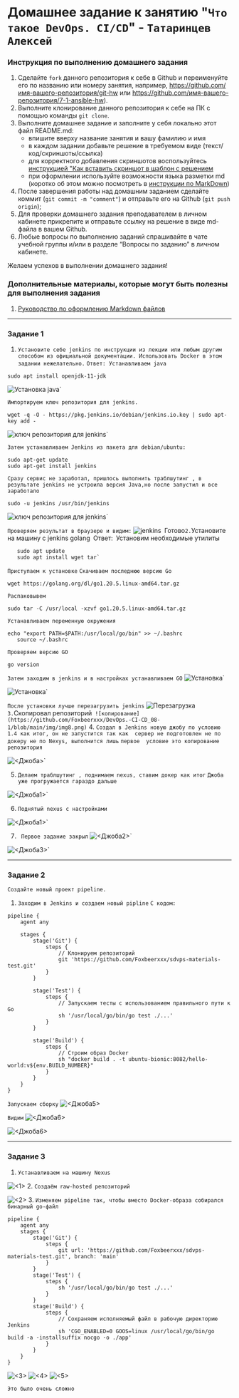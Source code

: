 # Домашнее задание к занятию "`Что такое DevOps. CI/CD`" - `Татаринцев Алексей`


### Инструкция по выполнению домашнего задания

   1. Сделайте `fork` данного репозитория к себе в Github и переименуйте его по названию или номеру занятия, например, https://github.com/имя-вашего-репозитория/git-hw или  https://github.com/имя-вашего-репозитория/7-1-ansible-hw).
   2. Выполните клонирование данного репозитория к себе на ПК с помощью команды `git clone`.
   3. Выполните домашнее задание и заполните у себя локально этот файл README.md:
      - впишите вверху название занятия и вашу фамилию и имя
      - в каждом задании добавьте решение в требуемом виде (текст/код/скриншоты/ссылка)
      - для корректного добавления скриншотов воспользуйтесь [инструкцией "Как вставить скриншот в шаблон с решением](https://github.com/netology-code/sys-pattern-homework/blob/main/screen-instruction.md)
      - при оформлении используйте возможности языка разметки md (коротко об этом можно посмотреть в [инструкции  по MarkDown](https://github.com/netology-code/sys-pattern-homework/blob/main/md-instruction.md))
   4. После завершения работы над домашним заданием сделайте коммит (`git commit -m "comment"`) и отправьте его на Github (`git push origin`);
   5. Для проверки домашнего задания преподавателем в личном кабинете прикрепите и отправьте ссылку на решение в виде md-файла в вашем Github.
   6. Любые вопросы по выполнению заданий спрашивайте в чате учебной группы и/или в разделе “Вопросы по заданию” в личном кабинете.
   
Желаем успехов в выполнении домашнего задания!
   
### Дополнительные материалы, которые могут быть полезны для выполнения задания

1. [Руководство по оформлению Markdown файлов](https://gist.github.com/Jekins/2bf2d0638163f1294637#Code)

---

### Задание 1



1. `Установите себе jenkins по инструкции из лекции или любым другим способом из официальной документации. Использовать Docker в этом задании нежелательно.`
`Ответ: Устанавливаем java`
```
sudo apt install openjdk-11-jdk 
```
![Установка java](https://github.com/Foxbeerxxx/DevOps.-CI-CD_08-1/blob/main/img/img1.png)`

`Импортируем ключ репозитория для jenkins.`
```
wget -q -O - https://pkg.jenkins.io/debian/jenkins.io.key | sudo apt-key add -
```
![ключ репозитория для jenkins](https://github.com/Foxbeerxxx/DevOps.-CI-CD_08-1/blob/main/img/img2.png)`

`Затем устанавливаем Jenkins из пакета для debian/ubuntu:`
```
sudo apt-get update
sudo apt-get install jenkins
```
`Сразу сервис не заработал, пришлось выполнить траблшутинг , в результате jenkins не устроила версия Java,но после запустил и все заработало`
```
sudo -u jenkins /usr/bin/jenkins
```
![ключ репозитория для jenkins](https://github.com/Foxbeerxxx/DevOps.-CI-CD_08-1/blob/main/img/img3.png)`

`Проверяем результат в браузере и видим:`
![jenkins](https://github.com/Foxbeerxxx/DevOps.-CI-CD_08-1/blob/main/img/img4.png)`
`Готово`
2. `Установите на машину с jenkins golang`
`Ответ:`
`Установим необходимые утилиты
```
   sudo apt update
   sudo apt install wget tar`
```
`Приступаем к установке`
`Скачиваем последнюю версию Go` 
```
wget https://golang.org/dl/go1.20.5.linux-amd64.tar.gz
```
`Распаковывем` 
```
sudo tar -C /usr/local -xzvf go1.20.5.linux-amd64.tar.gz
```
`Устанавливаем переменную окружения` 
```
echo "export PATH=$PATH:/usr/local/go/bin" >> ~/.bashrc
   source ~/.bashrc
```
`Проверяем версию GO`
```
go version
```
`Затем заходим в jenkins и в настройках устанавливаем GO`
![Установка](https://github.com/Foxbeerxxx/DevOps.-CI-CD_08-1/blob/main/img/img5.png)`

![Установка](https://github.com/Foxbeerxxx/DevOps.-CI-CD_08-1/blob/main/img/img6.png)`

`После установки лучше перезагрузить jenkins`
![Перезагрузка](https://github.com/Foxbeerxxx/DevOps.-CI-CD_08-1/blob/main/img/img7.png)`
3. `Скопировал репозиторий`
![копирование](https://github.com/Foxbeerxxx/DevOps.-CI-CD_08-1/blob/main/img/img8.png)`
4. `Создал в Jenkins новую джобу по условию 1.4 как итог, он не запустится так как  сервер не подготовлен не по докеру не по Nexys, выполнится лишь` 
`первое  условие это копирование репозитория`

![<Джоба>](https://github.com/Foxbeerxxx/DevOps.-CI-CD_08-1/blob/polomka/img/img9.png)`

5. ` Делаем траблшутинг , поднимаем nexus, ставим докер как итог ` 
`Джоба уже прогружается гараздо дальше`

![<Джоба1>](https://github.com/Foxbeerxxx/DevOps.-CI-CD_08-1/blob/polomka/img/img10.png)`


6. ` Поднятый nexus c настройками ` 

![<Джоба1>](https://github.com/Foxbeerxxx/DevOps.-CI-CD_08-1/blob/polomka/img/img11.png)`

7. ` Первое задание закрыл`
![<Джоба2>](https://github.com/Foxbeerxxx/DevOps.-CI-CD_08-1/blob/polomka/img/img12.png)`

![<Джоба3>](https://github.com/Foxbeerxxx/DevOps.-CI-CD_08-1/blob/polomka/img/img13.png)`




---

### Задание 2

`Создайте новый проект pipeline.`

1. `Заходим в Jenkins и создаем новый pipline`
`С кодом:`
```
pipeline {
    agent any

    stages {
        stage('Git') {
            steps {
                // Клонируем репозиторий
                git 'https://github.com/Foxbeerxxx/sdvps-materials-test.git'
            }
        }
        
        stage('Test') {
            steps {
                // Запускаем тесты с использованием правильного пути к Go
                sh '/usr/local/go/bin/go test ./...'
            }
        }
        
        stage('Build') {
            steps {
                // Строим образ Docker
                sh "docker build . -t ubuntu-bionic:8082/hello-world:v${env.BUILD_NUMBER}"
            }
        }
    }
}
```
`Запускаем сборку`
![<Джоба5>](https://github.com/Foxbeerxxx/DevOps.-CI-CD_08-1/blob/polomka/img/img14.png)

`Видим`
![<Джоба6>](https://github.com/Foxbeerxxx/DevOps.-CI-CD_08-1/blob/polomka/img/img15.png)

![<Джоба6>](https://github.com/Foxbeerxxx/DevOps.-CI-CD_08-1/blob/polomka/img/img16.png)


---

### Задание 3



1. `Устанавливаем на машину Nexus`

![<1>](https://github.com/Foxbeerxxx/DevOps.-CI-CD_08-1/blob/polomka/img/1.png)
2. `Создаём raw-hosted репозиторий`

![<2>](https://github.com/Foxbeerxxx/DevOps.-CI-CD_08-1/blob/polomka/img/2.png)
3. `Изменяем pipeline так, чтобы вместо Docker-образа собирался бинарный go-файл`
```
pipeline {
    agent any
    stages {
        stage('Git') {
            steps {
                git url: 'https://github.com/Foxbeerxxx/sdvps-materials-test.git', branch: 'main'
            }
        }
        stage('Test') {
            steps {
                sh '/usr/local/go/bin/go test ./...'
            }
        }
        stage('Build') {
            steps {
                // Сохраняем исполняемый файл в рабочую директорию Jenkins
                sh 'CGO_ENABLED=0 GOOS=linux /usr/local/go/bin/go build -a -installsuffix nocgo -o ./app'
            }
        }
    }
}
```

![<3>](https://github.com/Foxbeerxxx/DevOps.-CI-CD_08-1/blob/polomka/img/3.png)
![<4>](https://github.com/Foxbeerxxx/DevOps.-CI-CD_08-1/blob/polomka/img/4.png)
![<5>](https://github.com/Foxbeerxxx/DevOps.-CI-CD_08-1/blob/polomka/img/5.png)

`Это было очень сложно`






